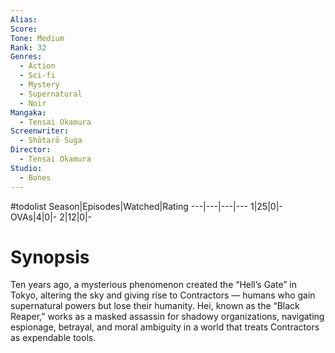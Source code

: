 ```yaml
---
Alias:
Score:
Tone: Medium
Rank: 32
Genres:
  - Action
  - Sci-fi
  - Mystery
  - Supernatural
  - Noir
Mangaka:
  - Tensai Okamura
Screenwriter:
  - Shōtarō Suga
Director:
  - Tensai Okamura
Studio:
  - Bones
---
```

#todolist
Season|Episodes|Watched|Rating
---|---|---|---
1|25|0|-
OVAs|4|0|-
2|12|0|-

# Synopsis
Ten years ago, a mysterious phenomenon created the “Hell’s Gate” in Tokyo, altering the sky and giving rise to Contractors — humans who gain supernatural powers but lose their humanity. Hei, known as the “Black Reaper,” works as a masked assassin for shadowy organizations, navigating espionage, betrayal, and moral ambiguity in a world that treats Contractors as expendable tools.